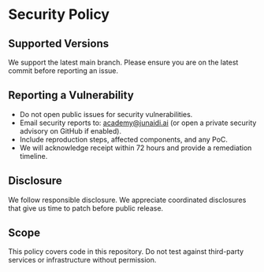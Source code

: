 # Security Policy

## Supported Versions

We support the latest main branch. Please ensure you are on the latest commit before reporting an issue.

## Reporting a Vulnerability

- Do not open public issues for security vulnerabilities.
- Email security reports to: academy@junaidi.ai (or open a private security advisory on GitHub if enabled).
- Include reproduction steps, affected components, and any PoC.
- We will acknowledge receipt within 72 hours and provide a remediation timeline.

## Disclosure

We follow responsible disclosure. We appreciate coordinated disclosures that give us time to patch before public release.

## Scope

This policy covers code in this repository. Do not test against third-party services or infrastructure without permission.
